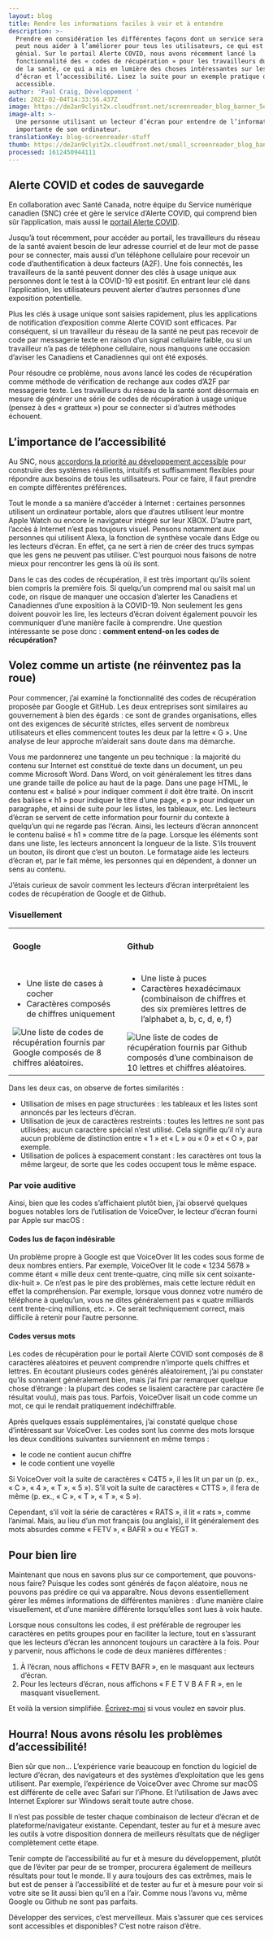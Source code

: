 ```yaml
---
layout: blog
title: Rendre les informations faciles à voir et à entendre
description: >-
  Prendre en considération les différentes façons dont un service sera utilisé
  peut nous aider à l’améliorer pour tous les utilisateurs, ce qui est plutôt
  génial. Sur le portail Alerte COVID, nous avons récemment lancé la
  fonctionnalité des « codes de récupération » pour les travailleurs du réseau
  de la santé, ce qui a mis en lumière des choses intéressantes sur les lecteurs
  d’écran et l’accessibilité. Lisez la suite pour un exemple pratique de design
  accessible. 
author: 'Paul Craig, Développement '
date: 2021-02-04T14:33:56.437Z
image: https://de2an9clyit2x.cloudfront.net/screenreader_blog_banner_5e9a928d1d.jpg
image-alt: >-
  Une personne utilisant un lecteur d’écran pour entendre de l’information
  importante de son ordinateur.
translationKey: blog-screenreader-stuff
thumb: https://de2an9clyit2x.cloudfront.net/small_screenreader_blog_banner_5e9a928d1d.jpg
processed: 1612450944111
---
```

## Alerte COVID et codes de sauvegarde

En collaboration avec Santé Canada, notre équipe du Service numérique canadien (SNC) crée et gère le service d’Alerte COVID, qui comprend bien sûr l’application, mais aussi le [portail Alerte COVID](https://numerique.canada.ca/2020/09/03/r%C3%A9pondre-aux-besoins-des-autorit%C3%A9s-sanitaires-pour-d%C3%A9ployer-alerte-covid-partout-au-canada/). 

Jusqu’à tout récemment, pour accéder au portail, les travailleurs du réseau de la santé avaient besoin de leur adresse courriel et de leur mot de passe pour se connecter, mais aussi d’un téléphone cellulaire pour recevoir un code d’authentification à deux facteurs (A2F). Une fois connectés, les travailleurs de la santé peuvent donner des clés à usage unique aux personnes dont le test à la COVID-19 est positif. En entrant leur clé dans l’application, les utilisateurs peuvent alerter d’autres personnes d’une exposition potentielle.

Plus les clés à usage unique sont saisies rapidement, plus les applications de notification d’exposition comme Alerte COVID sont efficaces. Par conséquent, si un travailleur du réseau de la santé ne peut pas recevoir de code par messagerie texte en raison d’un signal cellulaire faible, ou si un travailleur n’a pas de téléphone cellulaire, nous manquons une occasion d’aviser les Canadiens et Canadiennes qui ont été exposés. 

Pour résoudre ce problème, nous avons lancé les codes de récupération comme méthode de vérification de rechange aux codes d’A2F par messagerie texte. Les travailleurs du réseau de la santé sont désormais en mesure de générer une série de codes de récupération à usage unique (pensez à des « gratteux ») pour se connecter si d’autres méthodes échouent. 

## L’importance de l’accessibilité

Au SNC, nous [accordons la priorité au développement accessible](https://numerique.canada.ca/2020/10/02/d%C3%A9velopper-un-service-efficace-de-notification-dexposition-comme-alerte-covid/) pour construire des systèmes résilients, intuitifs et suffisamment flexibles pour répondre aux besoins de tous les utilisateurs. Pour ce faire, il faut prendre en compte différentes préférences. 

Tout le monde a sa manière d’accéder à Internet : certaines personnes utilisent un ordinateur portable, alors que d’autres utilisent leur montre Apple Watch ou encore le navigateur intégré sur leur XBOX. D’autre part, l’accès à Internet n’est pas toujours visuel. Pensons notamment aux personnes qui utilisent Alexa, la fonction de synthèse vocale dans Edge ou les lecteurs d’écran. En effet, ça ne sert à rien de créer des trucs sympas que les gens ne peuvent pas utiliser. C’est pourquoi nous faisons de notre mieux pour rencontrer les gens là où ils sont.

Dans le cas des codes de récupération, il est très important qu’ils soient bien compris la première fois. Si quelqu’un comprend mal ou saisit mal un code, on risque de manquer une occasion d’alerter les Canadiens et Canadiennes d’une exposition à la COVID-19. Non seulement les gens doivent pouvoir les lire, les lecteurs d’écran doivent également pouvoir les communiquer d’une manière facile à comprendre. Une question intéressante se pose donc : **comment entend-on les codes de récupération?**

## Volez comme un artiste (ne réinventez pas la roue)

Pour commencer, j’ai examiné la fonctionnalité des codes de récupération proposée par Google et GitHub. Les deux entreprises sont similaires au gouvernement à bien des égards : ce sont de grandes organisations, elles ont des exigences de sécurité strictes, elles servent de nombreux utilisateurs et elles commencent toutes les deux par la lettre « G ». Une analyse de leur approche m’aiderait sans doute dans ma démarche.

Vous me pardonnerez une tangente un peu technique : la majorité du contenu sur Internet est constitué de texte dans un document, un peu comme Microsoft Word. Dans Word, on voit généralement les titres dans une grande taille de police au haut de la page. Dans une page HTML, le contenu est « balisé » pour indiquer comment il doit être traité. On inscrit des balises « h1 » pour indiquer le titre d’une page, « p » pour indiquer un paragraphe, et ainsi de suite pour les listes, les tableaux, etc. Les lecteurs d’écran se servent de cette information pour fournir du contexte à quelqu’un qui ne regarde pas l’écran. Ainsi, les lecteurs d’écran annoncent le contenu balisé « h1 » comme titre de la page. Lorsque les éléments sont dans une liste, les lecteurs annoncent la longueur de la liste. S’ils trouvent un bouton, ils diront que c’est un bouton. Le formatage aide les lecteurs d’écran et, par le fait même, les personnes qui en dépendent, à donner un sens au contenu. 

J’étais curieux de savoir comment les lecteurs d’écran interprétaient les codes de récupération de Google et de Github. 

### Visuellement

<table>
  <tbody>
      <tr>
          <td>
          <h4 class="bolded">Google</h4>
           </td>
          <td>
          <h4 class="bolded">Github</h4>
          </td>
      </tr>
      <tr>
          <td>
          <ul>
             <li>Une liste de cases à cocher</li>
             <li>Caractères composés de chiffres uniquement</li>
          </ul>
          <img src="https://de2an9clyit2x.cloudfront.net/screenreader_blog_google_9d054056bb.jpg" alt="Une liste de codes de récupération fournis par Google composés de 8 chiffres aléatoires.">
           </td>
         <td>
          <ul>
             <li>Une liste à puces</li>
             <li>Caractères hexadécimaux (combinaison de chiffres et des six premières lettres de l’alphabet a, b, c, d, e, f)</li>
          </ul>
          <img src="https://de2an9clyit2x.cloudfront.net/screenreader_blog_github_03bcadc8b6.jpg" alt="Une liste de codes de récupération fournis par Github composés d’une combinaison de 10 lettres et chiffres aléatoires.">
           </td>
      </tr>
  </tbody>
  </table>

Dans les deux cas, on observe de fortes similarités :

* Utilisation de mises en page structurées : les tableaux et les listes sont annoncés par les lecteurs d’écran.
* Utilisation de jeux de caractères restreints : toutes les lettres ne sont pas utilisées; aucun caractère spécial n’est utilisé. Cela signifie qu’il n’y aura aucun problème de distinction entre « 1 » et « L » ou « 0 » et « O », par exemple.
* Utilisation de polices à espacement constant : les caractères ont tous la même largeur, de sorte que les codes occupent tous le même espace.

### Par voie auditive

Ainsi, bien que les codes s’affichaient plutôt bien, j’ai observé quelques bogues notables lors de l’utilisation de VoiceOver, le lecteur d’écran fourni par Apple sur macOS :

#### Codes lus de façon indésirable
Un problème propre à Google est que VoiceOver lit les codes sous forme de deux nombres entiers. Par exemple, VoiceOver lit le code « 1234 5678 » comme étant « mille deux cent trente-quatre, cinq mille six cent soixante-dix-huit ». Ce n’est pas le pire des problèmes, mais cette lecture réduit en effet la compréhension. Par exemple, lorsque vous donnez votre numéro de téléphone à quelqu’un, vous ne dites généralement pas « quatre milliards cent trente-cinq millions, etc. ». Ce serait techniquement correct, mais difficile à retenir pour l’autre personne.
#### Codes versus mots
Les codes de récupération pour le portail Alerte COVID sont composés de 8 caractères aléatoires et peuvent comprendre n’importe quels chiffres et lettres. En écoutant plusieurs codes générés aléatoirement, j’ai pu constater qu’ils sonnaient généralement bien, mais j’ai fini par remarquer quelque chose d’étrange : la plupart des codes se lisaient caractère par caractère (le résultat voulu), mais pas tous. Parfois, VoiceOver lisait un code comme un mot, ce qui le rendait pratiquement indéchiffrable. 

Après quelques essais supplémentaires, j’ai constaté quelque chose d’intéressant sur VoiceOver. Les codes sont lus comme des mots lorsque les deux conditions suivantes surviennent en même temps :

* le code ne contient aucun chiffre
* le code contient une voyelle

Si VoiceOver voit la suite de caractères « C4T5 », il les lit un par un (p. ex., « C », « 4 », « T », « 5 »). S’il voit la suite de caractères « CTTS », il fera de même (p. ex., « C », « T », « T », « S »). 

Cependant, s’il voit la série de caractères « RATS », il lit « rats », comme l’animal. Mais, au lieu d’un mot français (ou anglais), il lit généralement des mots absurdes comme « FETV », « BAFR » ou « YEGT ». 

## Pour bien lire

Maintenant que nous en savons plus sur ce comportement, que pouvons-nous faire? Puisque les codes sont générés de façon aléatoire, nous ne pouvons pas prédire ce qui va apparaître. Nous devons essentiellement gérer les mêmes informations de différentes manières : d’une manière claire visuellement, et d’une manière différente lorsqu’elles sont lues à voix haute.

Lorsque nous consultons les codes, il est préférable de regrouper les caractères en petits groupes pour en faciliter la lecture, tout en s’assurant que les lecteurs d’écran les annoncent toujours un caractère à la fois. Pour y parvenir, nous affichons le code de deux manières différentes : 
1. À l’écran, nous affichons « FETV BAFR », en le masquant aux lecteurs d’écran.
2. Pour les lecteurs d’écran, nous affichons « F E T V B A F R », en le masquant visuellement.

Et voilà la version simplifiée. [Écrivez-moi](https://twitter.com/pcraig3) si vous voulez en savoir plus.

## Hourra! Nous avons résolu les problèmes d’accessibilité!

Bien sûr que non... L’expérience varie beaucoup en fonction du logiciel de lecture d’écran, des navigateurs et des systèmes d’exploitation que les gens utilisent. Par exemple, l’expérience de VoiceOver avec Chrome sur macOS est différente de celle avec Safari sur l’iPhone. Et l’utilisation de Jaws avec Internet Explorer sur Windows serait toute autre chose.

Il n’est pas possible de tester chaque combinaison de lecteur d’écran et de plateforme/navigateur existante. Cependant, tester au fur et à mesure avec les outils à votre disposition donnera de meilleurs résultats que de négliger complètement cette étape. 

Tenir compte de l’accessibilité au fur et à mesure du développement, plutôt que de l’éviter par peur de se tromper, procurera également de meilleurs résultats pour tout le monde. Il y aura toujours des cas extrêmes, mais le but est de penser à l’accessibilité et de tester au fur et à mesure pour voir si votre site se lit aussi bien qu’il en a l’air. Comme nous l’avons vu, même Google ou Github ne sont pas parfaits. 

Développer des services, c’est merveilleux. Mais s’assurer que ces services sont accessibles et disponibles? C’est notre raison d’être.
